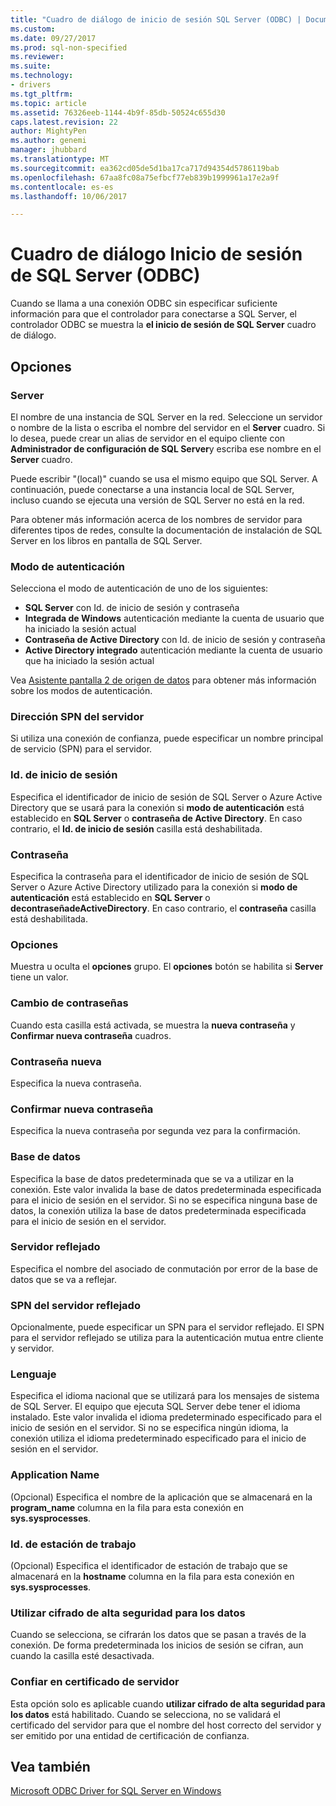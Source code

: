 ```yaml
---
title: "Cuadro de diálogo de inicio de sesión SQL Server (ODBC) | Documentos de Microsoft"
ms.custom: 
ms.date: 09/27/2017
ms.prod: sql-non-specified
ms.reviewer: 
ms.suite: 
ms.technology:
- drivers
ms.tgt_pltfrm: 
ms.topic: article
ms.assetid: 76326eeb-1144-4b9f-85db-50524c655d30
caps.latest.revision: 22
author: MightyPen
ms.author: genemi
manager: jhubbard
ms.translationtype: MT
ms.sourcegitcommit: ea362cd05de5d1ba17ca717d94354d5786119bab
ms.openlocfilehash: 67aa8fc08a75efbcf77eb839b1999961a17e2a9f
ms.contentlocale: es-es
ms.lasthandoff: 10/06/2017

---
```

# <a name="sql-server-login-dialog-box-odbc"></a>Cuadro de diálogo Inicio de sesión de SQL Server (ODBC)

Cuando se llama a una conexión ODBC sin especificar suficiente información para que el controlador para conectarse a SQL Server, el controlador ODBC se muestra la **el inicio de sesión de SQL Server** cuadro de diálogo.

## <a name="options"></a>Opciones

### <a name="server"></a>Server

El nombre de una instancia de SQL Server en la red. Seleccione un servidor o nombre de la lista o escriba el nombre del servidor en el **Server** cuadro. Si lo desea, puede crear un alias de servidor en el equipo cliente con **Administrador de configuración de SQL Server**y escriba ese nombre en el **Server** cuadro.

Puede escribir "(local)" cuando se usa el mismo equipo que SQL Server. A continuación, puede conectarse a una instancia local de SQL Server, incluso cuando se ejecuta una versión de SQL Server no está en la red.

Para obtener más información acerca de los nombres de servidor para diferentes tipos de redes, consulte la documentación de instalación de SQL Server en los libros en pantalla de SQL Server.

### <a name="authentication-mode"></a>Modo de autenticación

Selecciona el modo de autenticación de uno de los siguientes:
- **SQL Server** con Id. de inicio de sesión y contraseña
- **Integrada de Windows** autenticación mediante la cuenta de usuario que ha iniciado la sesión actual
- **Contraseña de Active Directory** con Id. de inicio de sesión y contraseña
- **Active Directory integrado** autenticación mediante la cuenta de usuario que ha iniciado la sesión actual

Vea [Asistente pantalla 2 de origen de datos](../../../connect/odbc/windows/dsn-wizard-2.md) para obtener más información sobre los modos de autenticación.

### <a name="server-spn"></a>Dirección SPN del servidor

Si utiliza una conexión de confianza, puede especificar un nombre principal de servicio (SPN) para el servidor.

### <a name="login-id"></a>Id. de inicio de sesión

Especifica el identificador de inicio de sesión de SQL Server o Azure Active Directory que se usará para la conexión si **modo de autenticación** está establecido en **SQL Server** o **contraseña de Active Directory**. En caso contrario, el **Id. de inicio de sesión** casilla está deshabilitada.

### <a name="password"></a>Contraseña

Especifica la contraseña para el identificador de inicio de sesión de SQL Server o Azure Active Directory utilizado para la conexión si **modo de autenticación** está establecido en **SQL Server** o **decontraseñadeActiveDirectory**. En caso contrario, el **contraseña** casilla está deshabilitada.

### <a name="options"></a>Opciones

Muestra u oculta el **opciones** grupo. El **opciones** botón se habilita si **Server** tiene un valor.

### <a name="change-password"></a>Cambio de contraseñas

Cuando esta casilla está activada, se muestra la **nueva contraseña** y **Confirmar nueva contraseña** cuadros.

### <a name="new-password"></a>Contraseña nueva

Especifica la nueva contraseña.

### <a name="confirm-new-password"></a>Confirmar nueva contraseña

Especifica la nueva contraseña por segunda vez para la confirmación.

### <a name="database"></a>Base de datos

Especifica la base de datos predeterminada que se va a utilizar en la conexión. Este valor invalida la base de datos predeterminada especificada para el inicio de sesión en el servidor. Si no se especifica ninguna base de datos, la conexión utiliza la base de datos predeterminada especificada para el inicio de sesión en el servidor.

### <a name="mirror-server"></a>Servidor reflejado

Especifica el nombre del asociado de conmutación por error de la base de datos que se va a reflejar.

### <a name="mirror-spn"></a>SPN del servidor reflejado

Opcionalmente, puede especificar un SPN para el servidor reflejado. El SPN para el servidor reflejado se utiliza para la autenticación mutua entre cliente y servidor.

### <a name="language"></a>Lenguaje

Especifica el idioma nacional que se utilizará para los mensajes de sistema de SQL Server. El equipo que ejecuta SQL Server debe tener el idioma instalado. Este valor invalida el idioma predeterminado especificado para el inicio de sesión en el servidor. Si no se especifica ningún idioma, la conexión utiliza el idioma predeterminado especificado para el inicio de sesión en el servidor.

### <a name="application-name"></a>Application Name

(Opcional) Especifica el nombre de la aplicación que se almacenará en la **program_name** columna en la fila para esta conexión en **sys.sysprocesses**.

### <a name="workstation-id"></a>Id. de estación de trabajo

(Opcional) Especifica el identificador de estación de trabajo que se almacenará en la **hostname** columna en la fila para esta conexión en **sys.sysprocesses**.

### <a name="use-strong-encryption-for-data"></a>Utilizar cifrado de alta seguridad para los datos

Cuando se selecciona, se cifrarán los datos que se pasan a través de la conexión. De forma predeterminada los inicios de sesión se cifran, aun cuando la casilla esté desactivada.

### <a name="trust-server-certificate"></a>Confiar en certificado de servidor

Esta opción solo es aplicable cuando **utilizar cifrado de alta seguridad para los datos** está habilitado. Cuando se selecciona, no se validará el certificado del servidor para que el nombre del host correcto del servidor y ser emitido por una entidad de certificación de confianza.

## <a name="see-also"></a>Vea también

[Microsoft ODBC Driver for SQL Server en Windows](../../../connect/odbc/windows/microsoft-odbc-driver-for-sql-server-on-windows.md)


